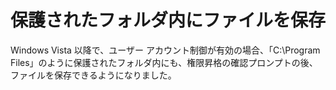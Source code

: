 # 保護されたフォルダ内にファイルを保存

Windows Vista 以降で、ユーザー アカウント制御が有効の場合、「C:\\Program Files」のように保護されたフォルダ内にも、権限昇格の確認プロンプトの後、ファイルを保存できるようになりました。
